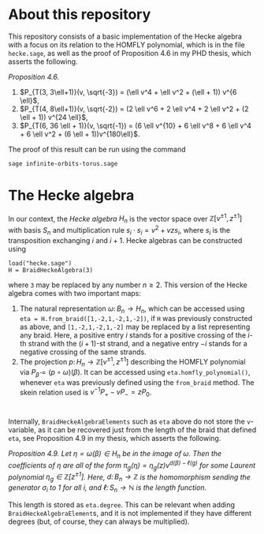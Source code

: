 # About this repository
This repository consists of a basic implementation of the Hecke algebra with a focus on its relation to the HOMFLY polynomial, which is in the file `hecke.sage`, as well as the proof of Proposition 4.6 in my PHD thesis, which asserts the following.

*Proposition 4.6.*
1. $P_{T(3, 3\ell+1)}(v, \sqrt{-3}) = (\ell v^4 + \ell v^2 + (\ell + 1)) v^{6 \ell}$,
2. $P_{T(4, 8\ell+1)}(v, \sqrt{-2}) = (2 \ell v^6 + 2 \ell v^4 + 2 \ell v^2 + (2 \ell + 1)) v^{24 \ell}$,
3. $P_{T(6, 36 \ell + 1)}(v, \sqrt{-1}) = (6 \ell v^{10} + 6 \ell v^8 + 6 \ell v^4 + 6 \ell v^2 + (6 \ell + 1))v^{180\ell}$.

The proof of this result can be run using the command
```sh
sage infinite-orbits-torus.sage
```

# The Hecke algebra
In our context, the _Hecke algebra_ $H_n$ is
the vector space over $\mathbb{Z}[v^{\pm 1}, z^{\pm 1}]$
with basis $S_n$ and multiplication rule
$s_i \cdot s_i = v^2 + vz s_i$, where $s_i$
is the transposition exchanging $i$ and $i+1$.
Hecke algebras can be constructed using
```sage
load("hecke.sage")
H = BraidHeckeAlgebra(3)
```
where `3` may be replaced by any number $n \geq 2$.
This version of the Hecke algebra comes with
two important maps:

1. The natural representation $\omega \colon B_n \to H_n$, which can be accessed using `eta = H.from_braid([1,-2,1,-2,1,-2])`, if `H` was previously constructed as above, and `[1,-2,1,-2,1,-2]` may be replaced by a list representing any braid. Here, a positive entry $i$ stands for a positive crossing of the $i$-th strand with the $(i+1)$-st strand, and a negative entry $-i$ stands for a negative crossing of the same strands.
2. The projection $p \colon H_n \to \mathbb{Z}[v^{\pm 1}, z^{\pm 1}]$ describing the HOMFLY polynomial via $P_{\widehat \beta} = (p \circ \omega)(\beta)$. It can be accessed using `eta.homfly_polynomial()`, whenever `eta` was previously defined using the `from_braid` method. The skein relation used is $v^{-1} P_+ - v P_- = z P_0$.

#

Internally, `BraidHeckeAlgebraElements` such as `eta` above do not store
the `v`-variable, as it can be recovered just from the length of the braid
that defined `eta`,
see Proposition 4.9 in my thesis, which asserts the following.

*Proposition 4.9.* _Let $\eta = \omega(\beta) \in H_n$ be in the image of $\omega$. Then the coefficients of $\eta$ are all of the form $\pi_g(\eta) = \eta_g(z)v^{d(\beta) - \ell(g)}$ for some Laurent polynomial $\eta_g \in \mathbb{Z}[z^{\pm 1}]$. Here, $d \colon B_n \to \mathbb{Z}$ is the homomorphism sending the generator $\sigma_i$ to $1$ for all $i$, and $\ell \colon S_n \to \mathbb{N}$ is the length function._

This length is stored as `eta.degree`.
This can be relevant when adding `BraidHeckeAlgebraElement`s,
and it is not implemented if they have different degrees
(but, of course, they can always be multiplied).
